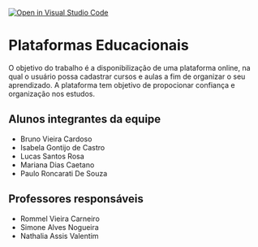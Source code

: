[![Open in Visual Studio Code](https://classroom.github.com/assets/open-in-vscode-f059dc9a6f8d3a56e377f745f24479a46679e63a5d9fe6f495e02850cd0d8118.svg)](https://classroom.github.com/online_ide?assignment_repo_id=454203&assignment_repo_type=GroupAssignmentRepo)
# Plataformas Educacionais

O objetivo do trabalho é a disponibilização de uma plataforma online, na qual o usuário possa cadastrar cursos e aulas a fim de organizar o seu aprendizado. A plataforma tem objetivo de propocionar confiança e organização nos estudos.

## Alunos integrantes da equipe

* Bruno Vieira Cardoso
* Isabela Gontijo de Castro
* Lucas Santos Rosa
* Mariana Dias Caetano
* Paulo Roncarati De Souza

## Professores responsáveis

* Rommel Vieira Carneiro
* Simone Alves Nogueira
* Nathalia Assis Valentim
